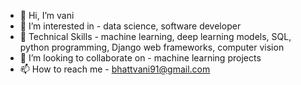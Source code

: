 - 👋 Hi, I’m vani
- 👀 I’m interested in - data science, software developer
- 🌱 Technical Skills - machine learning, deep learning models, SQL, python programming, Django web frameworks, computer vision
- 💞️ I’m looking to collaborate on - machine learning projects
- 📫 How to reach me - bhattvani91@gmail.com

<!---
vani4vani/vani4vani is a ✨ special ✨ repository because its `README.md` (this file) appears on your GitHub profile.
You can click the Preview link to take a look at your changes.
--->

